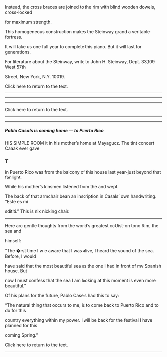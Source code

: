 Instead, the cross braces are joined to the rim with blind wooden dowels, cross-locked

for maximum strength.

This homogeneous construction makes the Steinway grand a veritable fortress.

It will take us one full year to complete this piano. But it will last for generations.

For literature about the Steinway, write to John H. Steinway, Dept. 33,109 West 57th

Street, New York, N.Y. 10019.

Click here to return to the text.

-----

-----

-----

Click here to return to the text.

-----

-----

##### Pablo Casals is coming home — to Puerto Rico

HIS SIMPLE ROOM it in his mother’s home at Mayagucz. The tint concert Caaak ever gave

### T

in Puerto Rico was from the balcony of this house last year-just beyond that fanlight.

While his mother’s kinsmen listened from the and wept.

The back of that armchair bean an inscription in Casals’ own handwriting. “Este es mi

sdititi.” This is nix nicking chair.

-----

Here arc gentle thoughts from the world’s greatest ccUist-on tono Rim, the sea and

himself:

“The �rst time I w e aware that I was alive, I heard the sound of the sea. Before, I would

have said that the most beautiful sea as the one I had in front of my Spanish house. But

now I must confess that the sea I am looking at this moment is even more beautiful.”

Of his plans for the future, Pablo Casels had this to say:

“The natural thing that occurs to me, is to come back to Puerto Rico and to do for this

country everything within my power. I will be back for the festival I have planned for this

coming Spring.”

Click here to return to the text.

-----